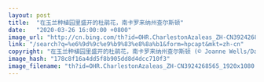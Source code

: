 ```yaml
---
layout: post
title:  "在玉兰种植园里盛开的杜鹃花，南卡罗来纳州查尔斯顿"
date:   "2020-03-26 16:00:00 +0800"
image_url: "http://cn.bing.com/th?id=OHR.CharlestonAzaleas_ZH-CN3924268565_1920x1080.jpg&rf=LaDigue_1920x1080.jpg&pid=hp"
link: "/search?q=%e6%9d%9c%e9%b9%83%e8%8a%b1&form=hpcapt&mkt=zh-cn"
copyright: "在玉兰种植园里盛开的杜鹃花，南卡罗来纳州查尔斯顿 (© Joanne Wells/Danita Delimont)"
image_hash: "178c8f16a4dd5f8b905dd8d4dcc710f3"
image_filename: "th?id=OHR.CharlestonAzaleas_ZH-CN3924268565_1920x1080.jpg&rf=LaDigue_1920x1080.jpg&pid=hp"
---
```

